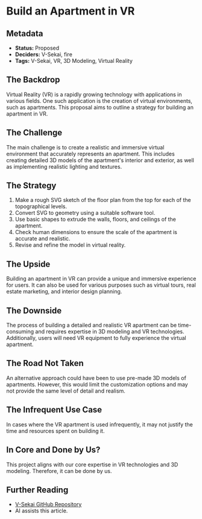# Build an Apartment in VR

## Metadata

- **Status:** Proposed
- **Deciders:** V-Sekai, fire
- **Tags:** V-Sekai, VR, 3D Modeling, Virtual Reality

## The Backdrop

Virtual Reality (VR) is a rapidly growing technology with applications in various fields. One such application is the creation of virtual environments, such as apartments. This proposal aims to outline a strategy for building an apartment in VR.

## The Challenge

The main challenge is to create a realistic and immersive virtual environment that accurately represents an apartment. This includes creating detailed 3D models of the apartment's interior and exterior, as well as implementing realistic lighting and textures.

## The Strategy

1. Make a rough SVG sketch of the floor plan from the top for each of the topographical levels.
2. Convert SVG to geometry using a suitable software tool.
3. Use basic shapes to extrude the walls, floors, and ceilings of the apartment.
4. Check human dimensions to ensure the scale of the apartment is accurate and realistic.
5. Revise and refine the model in virtual reality.

## The Upside

Building an apartment in VR can provide a unique and immersive experience for users. It can also be used for various purposes such as virtual tours, real estate marketing, and interior design planning.

## The Downside

The process of building a detailed and realistic VR apartment can be time-consuming and requires expertise in 3D modeling and VR technologies. Additionally, users will need VR equipment to fully experience the virtual apartment.

## The Road Not Taken

An alternative approach could have been to use pre-made 3D models of apartments. However, this would limit the customization options and may not provide the same level of detail and realism.

## The Infrequent Use Case

In cases where the VR apartment is used infrequently, it may not justify the time and resources spent on building it.

## In Core and Done by Us?

This project aligns with our core expertise in VR technologies and 3D modeling. Therefore, it can be done by us.

## Further Reading

- [V-Sekai GitHub Repository](https://github.com/v-sekai/)
- AI assists this article.
